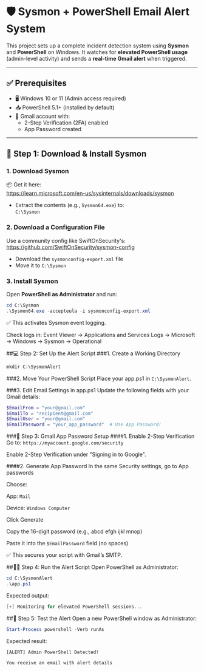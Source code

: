 # 🛡️ Sysmon + PowerShell Email Alert System

This project sets up a complete incident detection system using **Sysmon** and **PowerShell** on Windows. It watches for **elevated PowerShell usage** (admin-level activity) and sends a **real-time Gmail alert** when triggered.

---

## ✅ Prerequisites

- 🖥️ Windows 10 or 11 (Admin access required)
- 📥 PowerShell 5.1+ (installed by default)
- 🔐 Gmail account with:
  - 2-Step Verification (2FA) enabled
  - App Password created

---

## 🧰 Step 1: Download & Install Sysmon

### 1. Download Sysmon

📦 Get it here:  
https://learn.microsoft.com/en-us/sysinternals/downloads/sysmon

- Extract the contents (e.g., `Sysmon64.exe`) to:  
  `C:\Sysmon`

### 2. Download a Configuration File

Use a community config like SwiftOnSecurity's:  
https://github.com/SwiftOnSecurity/sysmon-config

- Download the `sysmonconfig-export.xml` file
- Move it to `C:\Sysmon`

### 3. Install Sysmon

Open **PowerShell as Administrator** and run:

```powershell
cd C:\Sysmon
.\Sysmon64.exe -accepteula -i sysmonconfig-export.xml
```
✅ This activates Sysmon event logging.

Check logs in:
Event Viewer → Applications and Services Logs → Microsoft → Windows → Sysmon → Operational

##💻 Step 2: Set Up the Alert Script
###1. Create a Working Directory
```powershell
mkdir C:\SysmonAlert
```
###2. Move Your PowerShell Script
Place your app.ps1 in `C:\SysmonAlert`.

###3. Edit Email Settings in app.ps1
Update the following fields with your Gmail details:

```powershell
$EmailFrom = "your@gmail.com"
$EmailTo = "recipient@gmail.com"
$EmailUser = "your@gmail.com"
$EmailPassword = "your_app_password"  # Use App Password!
```
###📧 Step 3: Gmail App Password Setup
####1. Enable 2-Step Verification
Go to:
`https://myaccount.google.com/security`

Enable 2-Step Verification under "Signing in to Google".

####2. Generate App Password
In the same Security settings, go to App passwords

Choose:

App: `Mail`

Device: `Windows Computer`

Click Generate

Copy the 16-digit password (e.g., abcd efgh ijkl mnop)

Paste it into the `$EmailPassword` field (no spaces)

✅ This secures your script with Gmail’s SMTP.

##🏃‍♂️ Step 4: Run the Alert Script
Open PowerShell as Administrator:

```powershell
cd C:\SysmonAlert
.\app.ps1
```
Expected output:
```powershell
[+] Monitoring for elevated PowerShell sessions...
```
##🧪 Step 5: Test the Alert
Open a new PowerShell window as Administrator:

```powershell
Start-Process powershell -Verb runAs
```
Expected result:

```Console displays:
[ALERT] Admin PowerShell Detected!
```
`You receive an email with alert details`

